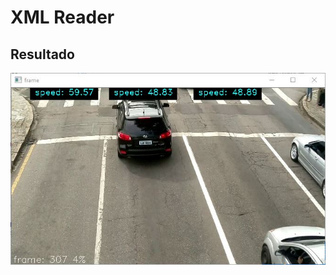 
# XML Reader

## Resultado
![outputFrame](https://github.com/Brockzera/SpeedTCC/blob/master/3-xmlreader/resultado.jpg)




